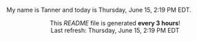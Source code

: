 My name is Tanner and today is Thursday, June 15, 2:19 PM EDT.

<p align="center">This <i>README</i> file is generated <b>every 3 hours</b>!</br>Last refresh: Thursday, June 15, 2:19 PM EDT<br /></p>
